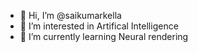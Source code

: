 - 👋 Hi, I’m @saikumarkella
- 👀 I’m interested in Artifical Intelligence 
- 🌱 I’m currently learning Neural rendering


<!---
saikumarkella/saikumarkella is a ✨ special ✨ repository because its `README.md` (this file) appears on your GitHub profile.
You can click the Preview link to take a look at your changes.
--->

